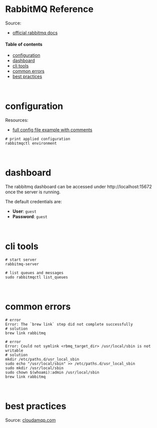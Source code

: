 # RabbitMQ Reference

Source:
* [official rabbitmq docs](https://www.rabbitmq.com/documentation.html)

#### Table of contents

* [configuration](#configuration)
* [dashboard](#dashboard)
* [cli tools](#cli-tools)
* [common errors](#common-errors)
* [best practices](#best-practices)

&nbsp;
# configuration

Resources:
* [full config file example with comments](https://github.com/rabbitmq/rabbitmq-server/blob/v3.7.x/docs/rabbitmq.conf.example)

```shell
# print applied configuration
rabbitmqctl environment
```


&nbsp;
# dashboard
The rabbitmq dashboard can be accessed under http://localhost:15672 once the server is running.

The default credentials are:
* **User**: `guest`
* **Password**: `guest`


&nbsp;
# cli tools

``` shell
# start server
rabbitmq-server

# list queues and messages
sudo rabbitmqctl list_queues
```

&nbsp;
# common errors

```shell
# error
Error: The `brew link` step did not complete successfully
# solution
brew link rabbitmq

# error
Error: Could not symlink <rbmq_target_dir> /usr/local/sbin is not writable
# solution
mkdir /etc/paths.d/usr_local_sbin
sudo echo "/usr/local/sbin" >> /etc/paths.d/usr_local_sbin
sudo mkdir /usr/local/sbin
sudo chown $(whoami):admin /usr/local/sbin
brew link rabbitmq
```

&nbsp;
# best practices
Source: [cloudamqp.com](https://www.cloudamqp.com/blog/2018-01-19-part4-rabbitmq-13-common-errors.html)
